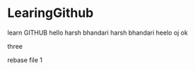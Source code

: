# LearingGithub
learn GITHUB 
hello 
harsh bhandari
harsh bhandari
heelo
oj
ok

three

rebase file 1